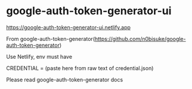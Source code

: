 # google-auth-token-generator-ui

https://google-auth-token-generator-ui.netlify.app

From google-auth-token-generator(https://github.com/n0bisuke/google-auth-token-generator)

Use Netlify, env must have

CREDENTIAL = (paste here from raw text of credential.json)

Please read google-auth-token-generator docs

